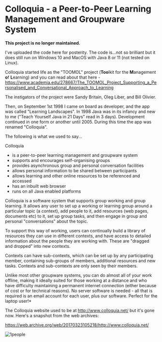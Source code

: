 

# Colloquia - a Peer-to-Peer Learning Management and Groupware System

**This project is no longer maintained.**

I've uploaded the code here for posterity. The code is...not so brilliant but it does still run on Windows 10 and MacOS with Java 8 or 11 (not tested on Linux).

Colloquia started life as the "TOOMOL" project (**Too**lkit for the **M**anagement **o**f **L**earning) and you can read about that here - https://www.academia.edu/278667/The_TOOMOL_Project_Supporting_a_Personalised_and_Conversational_Approach_to_Learning

The instigators of the project were Sandy Britain, Oleg Liber, and Bill Olivier. 

Then, on September 1st 1998 I came on board as developer, and the app was called "Learning Landscapes". In 1998 Java was in its infancy and new to me ("Teach Yourself Java in 21 Days" read in 3 days). Development continued in one form or another until 2005. During this time the app was renamed "Colloquia".

The following is what we used to say...

Colloquia

- is a peer-to-peer learning management and groupware system
- supports and encourages self-organising groups
- provides asynchronous group and personal conversation facilities
- allows personal information to be shared between participants
- allows learning and other online resources to be referenced and accessed
- has an inbuilt web browser
- runs on all Java enabled platforms

Colloquia is a software system that supports group working and group learning. It allows any user to set up a working or learning group around a particular topic (a context), add people to it, add resources (web pages, documents etc) to it, set up group tasks, and then engage in group and personal "conversations" about the topic.
 
To support this way of working, users can continually build a library of resources they can use in different contexts, and have access to detailed information about the people they are working with. These are "dragged and dropped" into new contexts.
 
Contexts can have sub-contexts, which can be set up by any participating member, containing sub-groups of members, additional resources and new tasks. Contexts and sub-contexts are only seen by their members.
 
Unlike most other groupware systems, you can do almost all of your work offline, making it ideally suited for those working at a distance and who have difficulty maintaining a permanent internet connection (either because of cost or for technical reasons). No server software is needed - all that is required is an email account for each user, plus our software. Perfect for the laptop user!*

The Colloquia website used to be at http://www.colloquia.net/ but it's gone now. Here's a snapshot from the web archives:

https://web.archive.org/web/20170323105218/http://www.colloquia.net/

![1people](https://user-images.githubusercontent.com/600504/88205837-40c9d400-cc45-11ea-8e9c-11bcfaf451a7.jpg)

